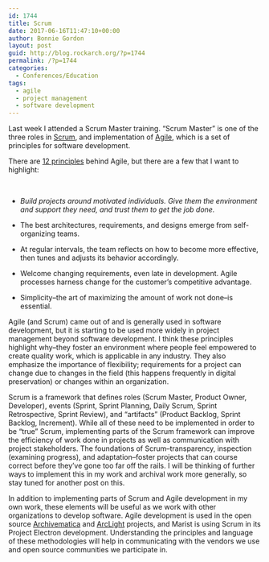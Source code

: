```yaml
---
id: 1744
title: Scrum
date: 2017-06-16T11:47:10+00:00
author: Bonnie Gordon
layout: post
guid: http://blog.rockarch.org/?p=1744
permalink: /?p=1744
categories:
  - Conferences/Education
tags:
  - agile
  - project management
  - software development
---
```

Last week I attended a Scrum Master training. &#8220;Scrum Master&#8221; is one of the three roles in [Scrum](https://www.scrumalliance.org/why-scrum), and implementation of [Agile](http://agilemanifesto.org/), which is a set of principles for software development.

<!--more-->

There are [12 principles](http://agilemanifesto.org/principles.html) behind Agile, but there are a few that I want to highlight:

&nbsp;

  * _Build projects around motivated individuals. Give them the environment and support they need, and trust them to get the job done._

  * The best architectures, requirements, and designs emerge from self-organizing teams.

  * At regular intervals, the team reflects on how to become more effective, then tunes and adjusts its behavior accordingly.

  * Welcome changing requirements, even late in development. Agile processes harness change for the customer&#8217;s competitive advantage.

  * Simplicity&#8211;the art of maximizing the amount of work not done&#8211;is essential.

Agile (and Scrum) came out of and is generally used in software development, but it is starting to be used more widely in project management beyond software development. I think these principles highlight why&#8211;they foster an environment where people feel empowered to create quality work, which is applicable in any industry. They also emphasize the importance of flexibility; requirements for a project can change due to changes in the field (this happens frequently in digital preservation) or changes within an organization.

Scrum is a framework that defines roles (Scrum Master, Product Owner, Developer), events (Sprint, Sprint Planning, Daily Scrum, Sprint Retrospective, Sprint Review), and &#8220;artifacts&#8221; (Product Backlog, Sprint Backlog, Increment). While all of these need to be implemented in order to be &#8220;true&#8221; Scrum, implementing parts of the Scrum framework can improve the efficiency of work done in projects as well as communication with project stakeholders. The foundations of Scrum&#8211;transparency, inspection (examining progress), and adaptation&#8211;foster projects that can course correct before they&#8217;ve gone too far off the rails. I will be thinking of further ways to implement this in my work and archival work more generally, so stay tuned for another post on this.

In addition to implementing parts of Scrum and Agile development in my own work, these elements will be useful as we work with other organizations to develop software. Agile development is used in the open source [Archivematica](https://www.archivematica.org/en/) and [ArcLight](http://library.stanford.edu/blogs/digital-library-blog/2016/11/arclight-fall-2016-project-update) projects, and Marist is using Scrum in its Project Electron development. Understanding the principles and language of these methodologies will help in communicating with the vendors we use and open source communities we participate in.